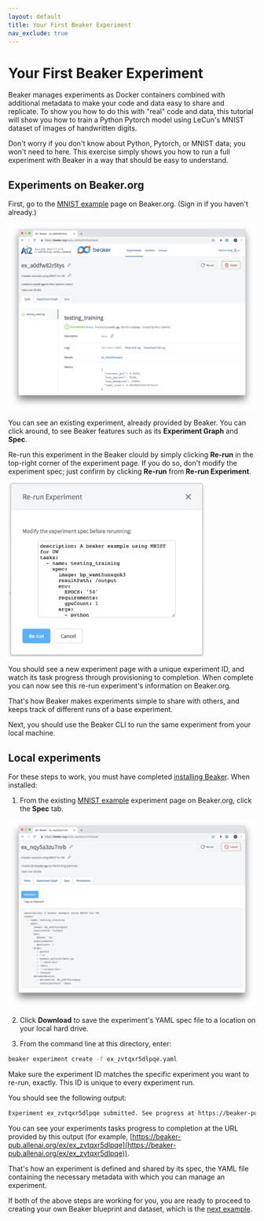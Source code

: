 ```yaml
---
layout: default
title: Your First Beaker Experiment
nav_exclude: true
---
```

# Your First Beaker Experiment 

Beaker manages experiments as Docker containers combined with additional metadata to make your code and data easy to share and replicate. To show you how to do this with "real" code and data, this tutorial will show you how to train a Python Pytorch model using LeCun's MNIST dataset of images of handwritten digits.

Don't worry if you don't know about Python, Pytorch, or MNIST data; you won't need to here. This exercise simply shows you how to run a full experiment with Beaker in a way that should be easy to understand. 

## Experiments on Beaker.org

First, go to the [MNIST example](https://beaker-pub.allenai.org/ex/ex_zvtqxr5dlpqe) page on Beaker.org. (Sign in if you haven't already.)

![Beaker page for MNIST example](../images/beaker_ex.png)

You can see an existing experiment, already provided by Beaker. You can click around, to see Beaker features such as its **Experiment Graph** and **Spec**. 

Re-run this experiment in the Beaker clould by simply clicking **Re-run** in the top-right corner of the experiment page. If you do so, don't modify the experiment spec; just confirm by clicking **Re-run** from **Re-run Experiment**.

<img src="../images/re_run.png" width="400">

You should see a new experiment page with a unique experiment ID, and watch its task progress through provisioning to completion. When complete you can now see this re-run experiment's information on Beaker.org.

That's how Beaker makes experiments simple to share with others, and keeps track of different runs of a base experiment.

Next, you should use the Beaker CLI to run the same experiment from your local machine.

## Local experiments

For these steps to work, you must have completed [installing Beaker](install.md). When installed:

1. From the existing [MNIST example](https://beaker-pub.allenai.org/ex/ex_zvtqxr5dlpqe) experiment page on Beaker.org, click the **Spec** tab.

![Spec for MNIST example](../images/ex_spec.png)

2. Click **Download** to save the experiment's YAML spec file to a location on your local hard drive.

3. From the command line at this directory, enter:

```bash
beaker experiment create -f ex_zvtqxr5dlpqe.yaml
```

Make sure the experiment ID matches the specific experiment you want to re-run, exactly. This ID is unique to every experiment run.

You should see the following output:

```bash
Experiment ex_zvtqxr5dlpqe submitted. See progress at https://beaker-pub.allenai.org/ex/ex_zvtqxr5dlpqe
```

You can see your experiments tasks progress to completion at the URL provided by this output (for example, [https://beaker-pub.allenai.org/ex/ex_zvtqxr5dlpqe](https://beaker-pub.allenai.org/ex/ex_zvtqxr5dlpqe)).

That's how an experiment is defined and shared by its spec, the YAML file containing the necessary metadata with which you can manage an experiment.

If both of the above steps are working for you, you are ready to proceed to creating your own Beaker blueprint and dataset, which is the [next example](second.md). 

